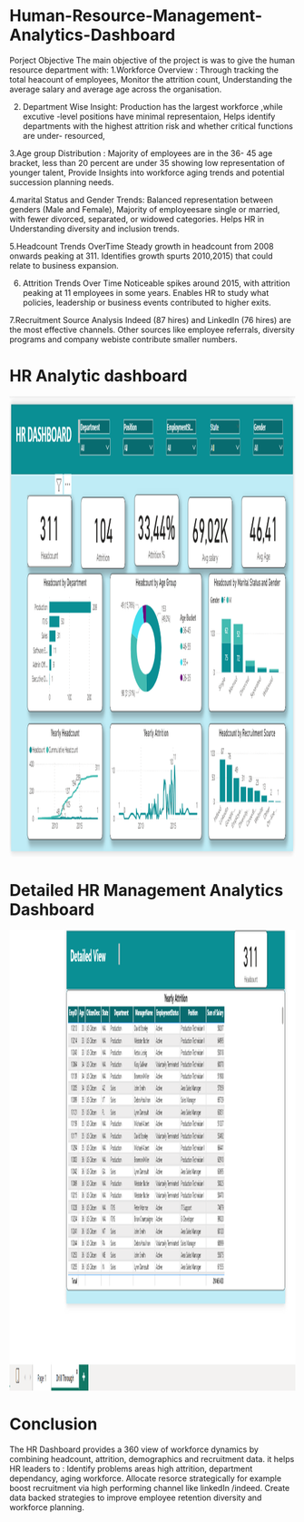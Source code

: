 # Human-Resource-Management-Analytics-Dashboard

Porject Objective
The main objective of the project is was to give the human resource department with:
1.Workforce Overview :
  Through tracking the total heacount of employees,
  Monitor the attrition count,
  Understanding the average salary and average age across the organisation.

2. Department Wise Insight:
   Production has the largest workforce ,while excutive -level positions have minimal representaion,
   Helps identify departments with the highest attrition risk and whether critical functions are under- resourced,

3.Age group Distribution :
   Majority of employees are in the 36- 45 age bracket, less than 20 percent are under 35 showing low representation of younger talent,
   Provide Insights into workforce aging trends and potential succession planning needs.
   
   
4.marital Status and Gender Trends:
Balanced representation between genders (Male and Female),
Majority of employeesare single or married, with fewer divorced, separated, or widowed categories.
Helps HR in Understanding diversity and inclusion trends.

5.Headcount Trends OverTime
Steady growth in headcount from 2008 onwards peaking at 311.
Identifies growth spurts 2010,2015) that could relate to business expansion.

6. Attrition Trends Over Time
Noticeable spikes around 2015, with attrition peaking at 11 employees in some years.
Enables HR to study what policies, leadership or business events contributed to higher exits.

7.Recruitment Source Analysis
Indeed (87 hires) and LinkedIn (76 hires) are the most effective channels.
Other sources  like employee referrals, diversity programs and company webiste contribute smaller numbers.

# HR Analytic dashboard

 <img width="1780" height="812" alt="HR Analytic Dashboard" src="https://github.com/Tafadzwa740/Human-Resource-Management-Analytics-Dashboard/blob/main/HR%20Dashboard%20report.png" />  

 # Detailed HR Management Analytics Dashboard
 
<img width="1780" height="812" alt="HR Analytic Dashboard" src="https://github.com/Tafadzwa740/Human-Resource-Management-Analytics-Dashboard/blob/main/detailed%20HR%20Dashboard%20report.png " />  

# Conclusion
The HR Dashboard provides a 360 view of workforce dynamics by combining headcount, attrition, demographics and recruitment data. it helps HR leaders to :
Identify problems areas high attrition, department dependancy, aging workforce.
Allocate resorce strategically for example boost recruitment via high performing channel like linkedIn /indeed.
Create data backed strategies to improve employee retention  diversity and workforce planning.



 

